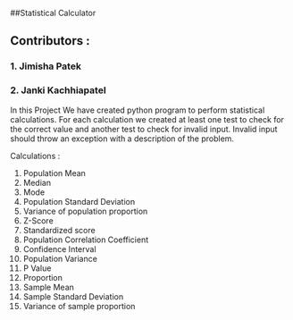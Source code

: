 
##Statistical Calculator 
## Contributors : 
### 1. Jimisha Patek
### 2. Janki Kachhiapatel
In this Project We have created python program to perform statistical calculations. For each calculation we created at least one test to check for the correct value and another test to check for invalid input.
Invalid input should throw an exception with a description of the problem.


Calculations :

1. Population Mean
2. Median
3. Mode
4. Population Standard Deviation
5. Variance of population proportion
6. Z-Score
7. Standardized score
8. Population Correlation Coefficient
9. Confidence Interval
10. Population Variance
11. P Value
12. Proportion
13. Sample Mean
14. Sample Standard Deviation
15. Variance of sample proportion